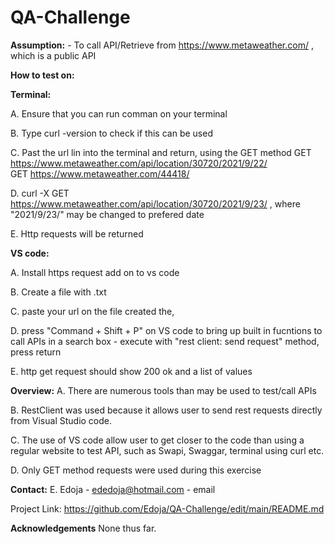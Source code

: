 # QA-Challenge


**Assumption:** - To call API/Retrieve from https://www.metaweather.com/ , which is a public API


**How to test on:**


**Terminal:**

A. Ensure that you can run comman on your terminal

B. Type curl -version to check if this can be used

C. Past the url lin into the terminal and return, using the GET method
GET https://www.metaweather.com/api/location/30720/2021/9/22/   
GET https://www.metaweather.com/44418/   

D. curl -X GET https://www.metaweather.com/api/location/30720/2021/9/23/ ,  where "2021/9/23/" may be changed to prefered date

E. Http requests will be returned



**VS code:**

A. Install https request add on to vs code

B. Create a file with .txt

C. paste your url on the file created the,

D. press "Command + Shift + P" on VS code to bring up built in fucntions to call APIs in a search box - execute with "rest client: send request" method, press return

E. http get request should show 200 ok and a list of values



**Overview:**
A. There are numerous tools than may be used to test/call APIs

B. RestClient was used because it allows user to send rest requests directly from Visual Studio code.

C. The use of VS code allow user to get closer to the code than using a regular website to test API, such as Swapi, Swaggar, terminal using curl etc.

D. Only GET method requests were used during this exercise 



**Contact:**
E. Edoja - ededoja@hotmail.com - email

Project Link: https://github.com/Edoja/QA-Challenge/edit/main/README.md


**Acknowledgements**
None thus far.
